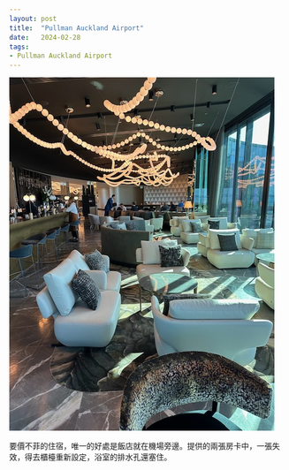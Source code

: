 ```yaml
---
layout: post
title:  "Pullman Auckland Airport"
date:   2024-02-28
tags:
- Pullman Auckland Airport
---
```

![Pullman Auckland Airport](/media/2024-02-28-Pullman-Auckland-Airport.jpeg)

要價不菲的住宿，唯一的好處是飯店就在機場旁邊。提供的兩張房卡中，一張失效，得去櫃檯重新設定，浴室的排水孔還塞住。